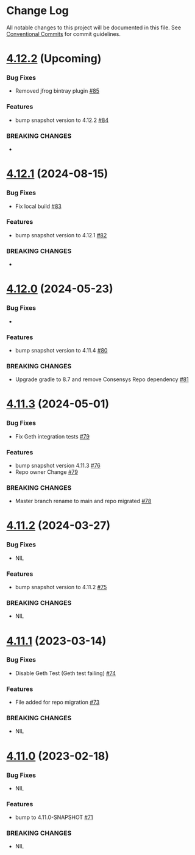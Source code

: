 # Change Log

All notable changes to this project will be documented in this file.
See [Conventional Commits](https://conventionalcommits.org) for commit guidelines.

# [4.12.2]() (Upcoming)

### Bug Fixes

* Removed jfrog bintray plugin [#85](https://github.com/hyperledger/web3j-unit/pull/85)

### Features

* bump snapshot version to 4.12.2 [#84](https://github.com/hyperledger/web3j-unit/pull/84)

### BREAKING CHANGES

*

# [4.12.1](https://github.com/hyperledger/web3j-unit/releases/tag/v4.12.1) (2024-08-15)

### Bug Fixes

* Fix local build [#83](https://github.com/hyperledger/web3j-unit/pull/83)

### Features

* bump snapshot version to 4.12.1 [#82](https://github.com/hyperledger/web3j-unit/pull/82)

### BREAKING CHANGES

* 

# [4.12.0](https://github.com/hyperledger/web3j-unit/releases/tag/v4.12.0) (2024-05-23)

### Bug Fixes

* 

### Features

* bump snapshot version to 4.11.4 [#80](https://github.com/hyperledger/web3j-unit/pull/80)

### BREAKING CHANGES

* Upgrade gradle to 8.7 and remove Consensys Repo dependency [#81](https://github.com/hyperledger/web3j-unit/pull/81)

# [4.11.3](https://github.com/hyperledger/web3j-unit/releases/tag/v4.11.3) (2024-05-01)

### Bug Fixes

* Fix Geth integration tests [#79](https://github.com/hyperledger/web3j-evm/pull/79)

### Features

* bump snapshot version 4.11.3 [#76](https://github.com/hyperledger/web3j-unit/pull/76)
* Repo owner Change [#79](https://github.com/hyperledger/web3j-evm/pull/79)

### BREAKING CHANGES

* Master branch rename to main and repo migrated [#78](https://github.com/web3j/web3j-unit/pull/78)


# [4.11.2](https://github.com/web3j/web3j-unit/releases/tag/v4.11.2) (2024-03-27)

### Bug Fixes

* NIL

### Features

* bump snapshot version to 4.11.2 [#75](https://github.com/web3j/web3j-unit/pull/75)

### BREAKING CHANGES

* NIL


# [4.11.1](https://github.com/web3j/web3j-unit/releases/tag/v4.11.1) (2023-03-14)

### Bug Fixes

* Disable Geth Test (Geth test failing) [#74](https://github.com/web3j/web3j-unit/pull/74)

### Features

* File added for repo migration [#73](https://github.com/web3j/web3j-unit/pull/73)

### BREAKING CHANGES

* NIL


# [4.11.0](https://github.com/web3j/web3j-unit/releases/tag/v4.11.0) (2023-02-18)

### Bug Fixes

* NIL

### Features

* bump to 4.11.0-SNAPSHOT [#71](https://github.com/web3j/web3j-unit/pull/71)

### BREAKING CHANGES

* NIL